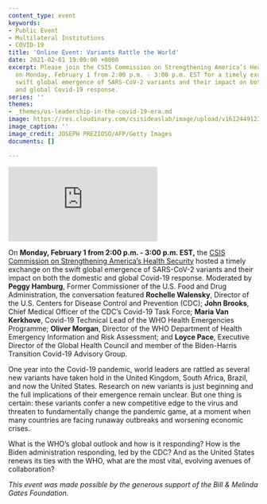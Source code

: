 ```yaml
---
content_type: event
keywords:
- Public Event
- Multilateral Institutions
- COVID-19
title: 'Online Event: Variants Rattle the World'
date: 2021-02-01 19:00:00 +0000
excerpt: Please join the CSIS Commission on Strengthening America’s Health Security
  on Monday, February 1 from 2:00 p.m. - 3:00 p.m. EST for a timely exchange on the
  swift global emergence of SARS-CoV-2 variants and their impact on both the domestic
  and global Covid-19 response.
series: ''
themes:
- _themes/us-leadership-in-the-covid-19-era.md
image: https://res.cloudinary.com/csisideaslab/image/upload/v1612449123/health-commission/GettyImages-1207596427_ez8lqh.jpg
image_caption: ''
image_credit: JOSEPH PREZIOSO/AFP/Getty Images
documents: []

---
```

<div class="video-wrapper post-feature-video"> <iframe allow="autoplay; encrypted-media" allowfullscreen="" frameborder="0" title="" src="https://www.youtube.com/embed/crUnUtp6ML8"></iframe></div>

On **Monday, February 1 from 2:00 p.m. - 3:00 p.m. EST,** the [CSIS Commission on Strengthening America’s Health Security](https://healthsecurity.csis.org/) hosted a timely exchange on the swift global emergence of SARS-CoV-2 variants and their impact on both the domestic and global Covid-19 response. Moderated by **Peggy Hamburg**, Former Commissioner of the U.S. Food and Drug Administration, the conversation featured **Rochelle Walensky**, Director of the U.S. Centers for Disease Control and Prevention (CDC); **John Brooks**, Chief Medical Officer of the CDC’s Covid-19 Task Force; **Maria Van Kerkhove**, Covid-19 Technical Lead of the WHO Health Emergencies Programme; **Oliver Morgan**, Director of the WHO Department of Health Emergency Information and Risk Assessment; and **Loyce Pace**, Executive Director of the Global Health Council and member of the Biden-Harris Transition Covid-19 Advisory Group.

One year into the Covid-19 pandemic, world leaders are rattled as several new variants have taken hold in the United Kingdom, South Africa, Brazil, and now the United States. Research on new variants is just beginning and the full implications of their emergence remain unclear. But one thing is certain: these variants confer a new competitive edge to the virus and threaten to fundamentally change the pandemic game, at a moment when many countries are facing runaway outbreaks and worsening economic crises.

What is the WHO’s global outlook and how is it responding? How is the Biden administration responding, led by the CDC? And as the United States renews its ties with the WHO, what are the most vital, evolving avenues of collaboration?

_This event was made possible by the generous support of the Bill & Melinda Gates Foundation._